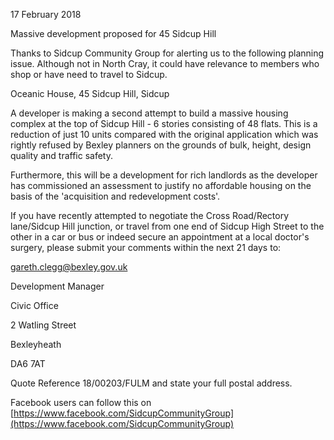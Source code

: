 17 February 2018

Massive development proposed for 45 Sidcup Hill

Thanks to Sidcup Community Group for alerting us to the following planning issue. Although not in North Cray, it could have relevance to members who shop or have need to travel to Sidcup.

Oceanic House, 45 Sidcup Hill, Sidcup

A developer is making a second attempt to build a massive housing complex at the top of Sidcup Hill - 6 stories consisting of 48 flats. This is a reduction of just 10 units compared with the original application which was rightly refused by Bexley planners on the grounds of bulk, height, design quality and traffic safety.

Furthermore, this will be a development for rich landlords as the developer has commissioned an assessment to justify no affordable housing on the basis of the 'acquisition and redevelopment costs'.

If you have recently attempted to negotiate the Cross Road/Rectory lane/Sidcup Hill junction, or travel from one end of Sidcup High Street to the other in a car or bus or indeed secure an appointment at a local doctor's surgery, please submit your comments within the next 21 days to:

gareth.clegg@bexley.gov.uk

Development Manager

Civic Office

2 Watling Street

Bexleyheath

DA6 7AT

Quote Reference 18/00203/FULM and state your full postal address.

Facebook users can follow this on [https://www.facebook.com/SidcupCommunityGroup](https://www.facebook.com/SidcupCommunityGroup)
